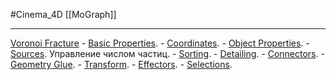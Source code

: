 #Cinema_4D 
[[MoGraph]]
__________
 [Voronoi Fracture](https://help.maxon.net/c4d/2023/en-us/Content/html/OMOGRAPH_FRACTUREVORONOI.html?TocPath=MoGraph%257CAdditional%2520Objects%257CVoronoi%2520Fracture%257C_____0)
    - [Basic Properties](https://help.maxon.net/c4d/2023/en-us/Content/html/OMOGRAPH_FRACTUREVORONOI-OBASELIST.html?TocPath=MoGraph%257CAdditional%2520Objects%257CVoronoi%2520Fracture%257C_____1).
    - [Coordinates](https://help.maxon.net/c4d/2023/en-us/Content/html/OMOGRAPH_FRACTUREVORONOI-ID_BASEOBJECT_GROUP1.html?TocPath=MoGraph%257CAdditional%2520Objects%257CVoronoi%2520Fracture%257C_____2).
    - [Object Properties](https://help.maxon.net/c4d/2023/en-us/Content/html/OMOGRAPH_FRACTUREVORONOI-ID_OBJECTPROPERTIES.html?TocPath=MoGraph%257CAdditional%2520Objects%257CVoronoi%2520Fracture%257C_____3).
    - [Sources](https://help.maxon.net/c4d/2023/en-us/Content/html/OMOGRAPH_FRACTUREVORONOI-ID_SOURCES.html?TocPath=MoGraph%257CAdditional%2520Objects%257CVoronoi%2520Fracture%257CSources%257C_____0). Управление числом частиц.
    - [Sorting](https://help.maxon.net/c4d/2023/en-us/Content/html/OMOGRAPH_FRACTUREVORONOI-ID_FRACTURE_SORTTAB.html?TocPath=MoGraph%257CAdditional%2520Objects%257CVoronoi%2520Fracture%257C_____5).
    - [Detailing](https://help.maxon.net/c4d/2023/en-us/Content/html/OMOGRAPH_FRACTUREVORONOI-ID_FRACTURE_DETAILING_TAB.html?TocPath=MoGraph%257CAdditional%2520Objects%257CVoronoi%2520Fracture%257C_____6).
    - [Connectors](https://help.maxon.net/c4d/2023/en-us/Content/html/OMOGRAPH_FRACTUREVORONOI-ID_FRACTURE_AUTOCONNECTOR_TAB.html?TocPath=MoGraph%257CAdditional%2520Objects%257CVoronoi%2520Fracture%257C_____7).
    - [Geometry Glue](https://help.maxon.net/c4d/2023/en-us/Content/html/OMOGRAPH_FRACTUREVORONOI-ID_FRACTURE_GLUE_TAB.html?TocPath=MoGraph%257CAdditional%2520Objects%257CVoronoi%2520Fracture%257C_____8).
    - [Transform](https://help.maxon.net/c4d/2023/en-us/Content/html/OMOGRAPH_FRACTUREVORONOI-ID_MG_TRANSFORM_GROUPTRANSFORM.html?TocPath=MoGraph%257CAdditional%2520Objects%257CVoronoi%2520Fracture%257C_____9).
    - [Effectors](https://help.maxon.net/c4d/2023/en-us/Content/html/OMOGRAPH_FRACTUREVORONOI-ID_MG_VF_MOTIONGENERATOR_GROUP_EFFECTORS.html?TocPath=MoGraph%257CAdditional%2520Objects%257CVoronoi%2520Fracture%257C_____10).
    - [Selections](https://help.maxon.net/c4d/2023/en-us/Content/html/OMOGRAPH_FRACTUREVORONOI-ID_FRACTURE_SELECTION_TAGS.html?TocPath=MoGraph%257CAdditional%2520Objects%257CVoronoi%2520Fracture%257C_____11).